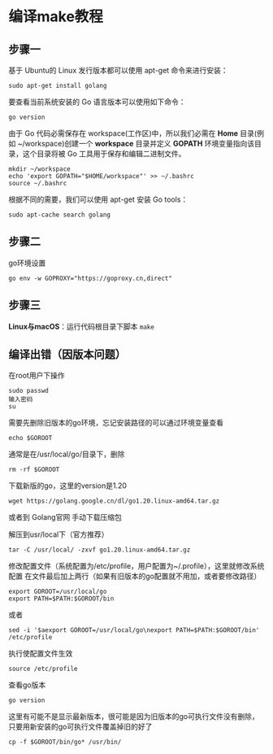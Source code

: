 # 编译make教程

## 步骤一

基于 Ubuntu的 Linux 发行版本都可以使用 apt-get 命令来进行安装：

```pretty
sudo apt-get install golang
```

要查看当前系统安装的 Go 语言版本可以使用如下命令：

```pretty
go version
```

由于 Go 代码必需保存在 workspace(工作区)中，所以我们必需在 **Home** 目录(例如 ~/workspace)创建一个 **workspace** 目录并定义 **GOPATH** 环境变量指向该目录，这个目录将被 Go 工具用于保存和编辑二进制文件。

```pretty
mkdir ~/workspace
echo 'export GOPATH="$HOME/workspace"' >> ~/.bashrc
source ~/.bashrc
```

根据不同的需要，我们可以使用 apt-get 安装 Go tools：

```pretty
sudo apt-cache search golang
```

## 步骤二

go环境设置

```
go env -w GOPROXY="https://goproxy.cn,direct"
```

## 步骤三

**Linux与macOS**：运行代码根目录下脚本
`make`

## 编译出错（因版本问题）

在root用户下操作

```
sudo passwd
输入密码
su
```

需要先删除旧版本的go环境，忘记安装路径的可以通过环境变量查看

```
echo $GOROOT
```

通常是在/usr/local/go/目录下，删除

```
rm -rf $GOROOT
```


下载新版的go，这里的version是1.20

```
wget https://golang.google.cn/dl/go1.20.linux-amd64.tar.gz
```


或者到 Golang官网 手动下载压缩包

解压到usr/local下（官方推荐）

```
tar -C /usr/local/ -zxvf go1.20.linux-amd64.tar.gz
```


修改配置文件（系统配置为/etc/profile，用户配置为~/.profile），这里就修改系统配置
在文件最后加上两行（如果有旧版本的go配置就不用加，或者要修改路径）

```
export GOROOT=/usr/local/go
export PATH=$PATH:$GOROOT/bin  

```


或者

```
sed -i '$aexport GOROOT=/usr/local/go\nexport PATH=$PATH:$GOROOT/bin' /etc/profile
```


执行使配置文件生效

```
source /etc/profile
```


查看go版本

```
go version
```


这里有可能不是显示最新版本，很可能是因为旧版本的go可执行文件没有删除，只要用新安装的go可执行文件覆盖掉旧的好了

```
cp -f $GOROOT/bin/go* /usr/bin/
```

